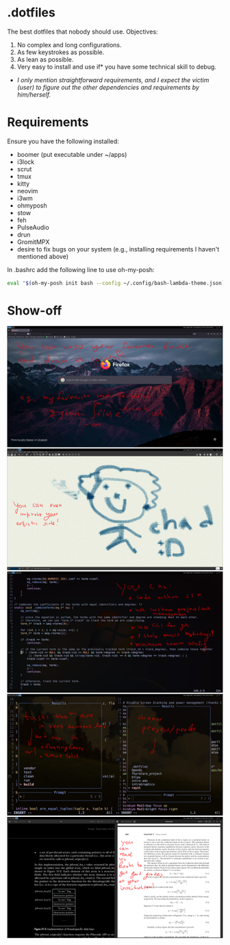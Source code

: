 # .dotfiles
The best dotfiles that nobody should use. Objectives:
1. No complex and long configurations.
2. As few keystrokes as possible.
3. As lean as possible.
4. Very easy to install and use if* you have some technical skill to debug.

* *I only mention straightforward requirements, and I expect the victim (user) to figure out the other dependencies and requirements by him/herself.*

# Requirements

Ensure you have the following installed:
- boomer (put executable under ~/apps)
- i3lock
- scrut
- tmux
- kitty
- neovim
- i3wm
- ohmyposh
- stow
- feh
- PulseAudio
- drun
- GromitMPX
- desire to fix bugs on your system (e.g., installing requirements I haven't mentioned above)

In .bashrc add the following line to use oh-my-posh:

```bash
eval "$(oh-my-posh init bash --config ~/.config/bash-lambda-theme.json)"
```

# Show-off

<img src="img/firefox_and_draw.png" alt="Firefox demo">
<img src="img/draw.png" alt="Drawing demo">
<img src="img/neovim_code.png" alt="Neovim coding demo">
<img src="img/neovim_demo.png" alt="Neovim project/task management demo">
<img src="img/read.png" alt="Reading demo">
